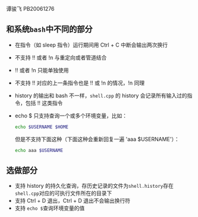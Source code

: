 谭骏飞 PB20061276

## 和系统`bash`中不同的部分

- 在指令（如 sleep 指令）运行期间用 Ctrl + C 中断会输出两次换行

- 不支持 !! 或者 !n 与重定向或者管道结合

- !! 或者 !n 只能单独使用

- 不支持 !! 对应的上一条指令也是 !! 或 !n 的情况，!n 同理

- history 的输出和 bash 不一样，`shell.cpp` 的 history 会记录所有输入过的指令，包括 !! 这类指令

- echo $ 只支持查询一个或多个环境变量，比如：

  ```bash
  echo $USERNAME $HOME
  ```

  但是不支持下面这种（下面这种会重新回复一遍 'aaa $USERNAME'）：

  ```bash
  echo aaa $USERNAME
  ```




## 选做部分

- 支持 history 的持久化查询，存历史记录的文件为`shell.history`存在` shell.cpp`对应的可执行文件所在的目录下
- 支持 Ctrl + D 退出，Ctrl + D 退出不会输出换行符
- 支持 `echo $`查询环境变量的值
